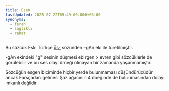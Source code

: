 ```yaml
---
title: Esen
lastUpdated: 2025-07-22T09:49:00.000+03:00
synonyms:
  - ferah
  - sağlıklı
  - rahat
---
```

Bu sözcük Eski Türkçe [ȫs-](/sozluk/esmek) sözünden -gAn eki ile türetilmiştir.

-gAn ekindeki "g" sesinin düşmesi ebirgen > evren gibi sözcüklerle de görülebilir ve bu ses olayı örneği olmayan bir zamanda yaşanmamıştır.

Sözcüğün esgen biçiminde hiçbir yerde bulunmaması düşündürücüdür ancak Farsçadan gelmesi Şaz ağacının 4 öbeğinde de bulunmasından dolayı imkanlı değildir.

